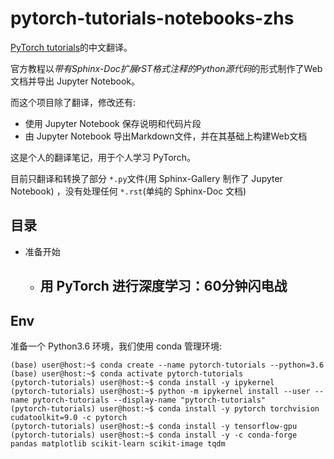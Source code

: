 # pytorch-tutorials-notebooks-zhs

[PyTorch tutorials](https://github.com/pytorch/tutorials/)的中文翻译。

官方教程以*带有Sphinx-Doc扩展rST格式注释的Python源代码*的形式制作了Web文档并导出 Jupyter Notebook。

而这个项目除了翻译，修改还有:

- 使用 Jupyter Notebook 保存说明和代码片段
- 由 Jupyter Notebook 导出Markdown文件，并在其基础上构建Web文档

这是个人的翻译笔记，用于个人学习 PyTorch。

目前只翻译和转换了部分 `*.py`文件(用 Sphinx-Gallery 制作了 Jupyter Notebook) ，没有处理任何 `*.rst`(单纯的 Sphinx-Doc 文档)

## 目录

- 准备开始
  - 用 PyTorch 进行深度学习：60分钟闪电战
    - 

## Env

准备一个 Python3.6 环境，我们使用 conda 管理环境:

```console
(base) user@host:~$ conda create --name pytorch-tutorials --python=3.6
(base) user@host:~$ conda activate pytorch-tutorials
(pytorch-tutorials) user@host:~$ conda install -y ipykernel
(pytorch-tutorials) user@host:~$ python -m ipykernel install --user --name pytorch-tutorials --display-name "pytorch-tutorials"
(pytorch-tutorials) user@host:~$ conda install -y pytorch torchvision cudatoolkit=9.0 -c pytorch
(pytorch-tutorials) user@host:~$ conda install -y tensorflow-gpu
(pytorch-tutorials) user@host:~$ conda install -y -c conda-forge pandas matplotlib scikit-learn scikit-image tqdm
```
